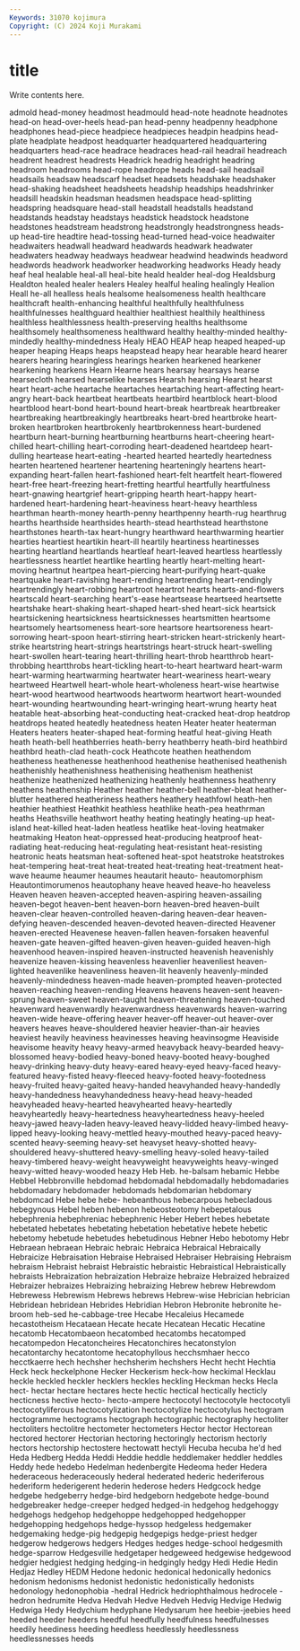 ```yaml
---
Keywords: 31070 kojimura
Copyright: (C) 2024 Koji Murakami
---
```


# title

Write contents here.



admold head-money headmost headmould head-note headnote
headnotes head-on head-over-heels head-pan head-penny headpenny headphone headphones head-piece headpiece
headpieces headpin headpins head-plate headplate headpost headquarter headquartered headquartering headquarters
head-race headrace headraces head-rail headrail headreach headrent headrest headrests Headrick
headrig headright headring headroom headrooms head-rope headrope heads head-sail headsail
headsails headsaw headscarf headset headsets headshake headshaker head-shaking headsheet headsheets
headship headships headshrinker headsill headskin headsman headsmen headspace head-splitting headspring
headsquare head-stall headstall headstalls headstand headstands headstay headstays headstick headstock
headstone headstones headstream headstrong headstrongly headstrongness heads-up head-tire headtire head-tossing
head-turned head-voice headwaiter headwaiters headwall headward headwards headwark headwater headwaters
headway headways headwear headwind headwinds headword headwords headwork headworker headworking
headworks Heady heady heaf heal healable heal-all heal-bite heald healder
heal-dog Healdsburg Healdton healed healer healers Healey healful healing healingly
Healion Heall he-all healless heals healsome healsomeness health healthcare healthcraft
health-enhancing healthful healthfully healthfulness healthfulnesses healthguard healthier healthiest healthily healthiness
healthless healthlessness health-preserving healths healthsome healthsomely healthsomeness healthward healthy healthy-minded
healthy-mindedly healthy-mindedness Healy HEAO HEAP heap heaped heaped-up heaper heaping
Heaps heaps heapstead heapy hear hearable heard hearer hearers hearing
hearingless hearings hearken hearkened hearkener hearkening hearkens Hearn Hearne hears
hearsay hearsays hearse hearsecloth hearsed hearselike hearses Hearsh hearsing Hearst
hearst heart heart-ache heartache heartaches heartaching heart-affecting heart-angry heart-back heartbeat
heartbeats heartbird heartblock heart-blood heartblood heart-bond heart-bound heart-break heartbreak heartbreaker
heartbreaking heartbreakingly heartbreaks heart-bred heartbroke heart-broken heartbroken heartbrokenly heartbrokenness heart-burdened
heartburn heart-burning heartburning heartburns heart-cheering heart-chilled heart-chilling heart-corroding heart-deadened heartdeep
heart-dulling heartease heart-eating -hearted hearted heartedly heartedness hearten heartened heartener
heartening hearteningly heartens heart-expanding heart-fallen heart-fashioned heart-felt heartfelt heart-flowered heart-free
heart-freezing heart-fretting heartful heartfully heartfulness heart-gnawing heartgrief heart-gripping hearth heart-happy
heart-hardened heart-hardening heart-heaviness heart-heavy hearthless hearthman hearth-money hearth-penny hearthpenny hearth-rug
hearthrug hearths hearthside hearthsides hearth-stead hearthstead hearthstone hearthstones hearth-tax heart-hungry
hearthward hearthwarming heartier hearties heartiest heartikin heart-ill heartily heartiness heartinesses
hearting heartland heartlands heartleaf heart-leaved heartless heartlessly heartlessness heartlet heartlike
heartling heartly heart-melting heart-moving heartnut heartpea heart-piercing heart-purifying heart-quake heartquake
heart-ravishing heart-rending heartrending heart-rendingly heartrendingly heart-robbing heartroot heartrot hearts hearts-and-flowers
heartscald heart-searching heart's-ease heartsease heartseed heartsette heartshake heart-shaking heart-shaped heart-shed
heart-sick heartsick heartsickening heartsickness heartsicknesses heartsmitten heartsome heartsomely heartsomeness heart-sore
heartsore heartsoreness heart-sorrowing heart-spoon heart-stirring heart-stricken heart-strickenly heart-strike heartstring heart-strings
heartstrings heart-struck heart-swelling heart-swollen heart-tearing heart-thrilling heart-throb heartthrob heart-throbbing heartthrobs
heart-tickling heart-to-heart heartward heart-warm heart-warming heartwarming heartwater heart-weariness heart-weary heartweed
Heartwell heart-whole heart-wholeness heart-wise heartwise heart-wood heartwood heartwoods heartworm heartwort
heart-wounded heart-wounding heartwounding heart-wringing heart-wrung hearty heat heatable heat-absorbing heat-conducting
heat-cracked heat-drop heatdrop heatdrops heated heatedly heatedness heaten Heater heater
heaterman Heaters heaters heater-shaped heat-forming heatful heat-giving Heath heath heath-bell
heathberries heath-berry heathberry heath-bird heathbird heathbrd heath-clad heath-cock Heathcote heathen
heathendom heatheness heathenesse heathenhood heathenise heathenised heathenish heathenishly heathenishness heathenising
heathenism heathenist heathenize heathenized heathenizing heathenly heathenness heathenry heathens heathenship
Heather heather heather-bell heather-bleat heather-blutter heathered heatheriness heathers heathery heathfowl
heath-hen heathier heathiest Heathkit heathless heathlike heath-pea heathrman heaths Heathsville
heathwort heathy heating heatingly heating-up heat-island heat-killed heat-laden heatless heatlike
heat-loving heatmaker heatmaking Heaton heat-oppressed heat-producing heatproof heat-radiating heat-reducing heat-regulating
heat-resistant heat-resisting heatronic heats heatsman heat-softened heat-spot heatstroke heatstrokes heat-tempering
heat-treat heat-treated heat-treating heat-treatment heat-wave heaume heaumer heaumes heautarit heauto-
heautomorphism Heautontimorumenos heautophany heave heaved heave-ho heaveless Heaven heaven heaven-accepted
heaven-aspiring heaven-assailing heaven-begot heaven-bent heaven-born heaven-bred heaven-built heaven-clear heaven-controlled heaven-daring
heaven-dear heaven-defying heaven-descended heaven-devoted heaven-directed Heavener heaven-erected Heavenese heaven-fallen heaven-forsaken
heavenful heaven-gate heaven-gifted heaven-given heaven-guided heaven-high heavenhood heaven-inspired heaven-instructed heavenish
heavenishly heavenize heaven-kissing heavenless heavenlier heavenliest heaven-lighted heavenlike heavenliness heaven-lit
heavenly heavenly-minded heavenly-mindedness heaven-made heaven-prompted heaven-protected heaven-reaching heaven-rending Heavens heavens
heaven-sent heaven-sprung heaven-sweet heaven-taught heaven-threatening heaven-touched heavenward heavenwardly heavenwardness heavenwards
heaven-warring heaven-wide heave-offering heaver heaver-off heaver-out heaver-over heavers heaves heave-shouldered
heavier heavier-than-air heavies heaviest heavily heaviness heavinesses heaving heavinsogme Heaviside
heavisome heavity heavy heavy-armed heavyback heavy-bearded heavy-blossomed heavy-bodied heavy-boned heavy-booted
heavy-boughed heavy-drinking heavy-duty heavy-eared heavy-eyed heavy-faced heavy-featured heavy-fisted heavy-fleeced heavy-footed
heavy-footedness heavy-fruited heavy-gaited heavy-handed heavyhanded heavy-handedly heavy-handedness heavyhandedness heavy-head heavy-headed
heavyheaded heavy-hearted heavyhearted heavy-heartedly heavyheartedly heavy-heartedness heavyheartedness heavy-heeled heavy-jawed heavy-laden
heavy-leaved heavy-lidded heavy-limbed heavy-lipped heavy-looking heavy-mettled heavy-mouthed heavy-paced heavy-scented heavy-seeming
heavy-set heavyset heavy-shotted heavy-shouldered heavy-shuttered heavy-smelling heavy-soled heavy-tailed heavy-timbered heavy-weight
heavyweight heavyweights heavy-winged heavy-witted heavy-wooded heazy Heb Heb. he-balsam hebamic
Hebbe Hebbel Hebbronville hebdomad hebdomadal hebdomadally hebdomadaries hebdomadary hebdomader hebdomads
hebdomarian hebdomary hebdomcad Hebe hebe hebe- hebeanthous hebecarpous hebecladous hebegynous
Hebel heben hebenon hebeosteotomy hebepetalous hebephrenia hebephreniac hebephrenic Heber Hebert
hebes hebetate hebetated hebetates hebetating hebetation hebetative hebete hebetic hebetomy
hebetude hebetudes hebetudinous Hebner Hebo hebotomy Hebr Hebraean hebraean Hebraic
hebraic Hebraica Hebraical Hebraically Hebraicize Hebraisation Hebraise Hebraised Hebraiser Hebraising
Hebraism hebraism Hebraist hebraist Hebraistic hebraistic Hebraistical Hebraistically hebraists Hebraization
hebraization Hebraize hebraize Hebraized hebraized Hebraizer hebraizes Hebraizing hebraizing Hebrew
hebrew Hebrewdom Hebrewess Hebrewism Hebrews hebrews Hebrew-wise Hebrician hebrician Hebridean
hebridean Hebrides Hebridian Hebron Hebronite hebronite he-broom heb-sed he-cabbage-tree Hecabe
Hecaleius Hecamede hecastotheism Hecataean Hecate hecate Hecatean Hecatic Hecatine hecatomb
Hecatombaeon hecatombed hecatombs hecatomped hecatompedon Hecatoncheires Hecatonchires hecatonstylon hecatontarchy hecatontome
hecatophyllous hecchsmhaer hecco hecctkaerre hech hechsher hechsherim hechshers Hecht hecht
Hechtia Heck heck heckelphone Hecker Heckerism heck-how heckimal Hecklau heckle
heckled heckler hecklers heckles heckling Heckman hecks Hecla hect- hectar
hectare hectares hecte hectic hectical hectically hecticly hecticness hective hecto-
hecto-ampere hectocotyl hectocotyle hectocotyli hectocotyliferous hectocotylization hectocotylize hectocotylus hectogram hectogramme
hectograms hectograph hectographic hectography hectoliter hectoliters hectolitre hectometer hectometers Hector
hector Hectorean hectored hectorer Hectorian hectoring hectoringly hectorism hectorly hectors
hectorship hectostere hectowatt hectyli Hecuba hecuba he'd hed Heda Hedberg
Hedda Heddi Heddie heddle heddlemaker heddler heddles Heddy hede hedebo
Hedelman hedenbergite Hedeoma heder Hedera hederaceous hederaceously hederal hederated hederic
hederiferous hederiform hederigerent hederin hederose heders Hedgcock hedge hedgebe hedgeberry
hedge-bird hedgeborn hedgebote hedge-bound hedgebreaker hedge-creeper hedged hedged-in hedgehog hedgehoggy
hedgehogs hedgehop hedgehoppe hedgehopped hedgehopper hedgehopping hedgehops hedge-hyssop hedgeless hedgemaker
hedgemaking hedge-pig hedgepig hedgepigs hedge-priest hedger hedgerow hedgerows hedgers Hedges
hedges hedge-school hedgesmith hedge-sparrow Hedgesville hedgetaper hedgeweed hedgewise hedgewood hedgier
hedgiest hedging hedging-in hedgingly hedgy Hedi Hedie Hedin Hedjaz Hedley
HEDM Hedone hedonic hedonical hedonically hedonics hedonism hedonisms hedonist hedonistic
hedonistically hedonists hedonology hedonophobia -hedral Hedrick hedriophthalmous hedrocele -hedron hedrumite
Hedva Hedvah Hedve Hedveh Hedvig Hedvige Hedwig Hedwiga Hedy Hedychium
hedyphane Hedysarum hee heebie-jeebies heed heeded heeder heeders heedful heedfully
heedfulness heedfulnesses heedily heediness heeding heedless heedlessly heedlessness heedlessnesses heeds
